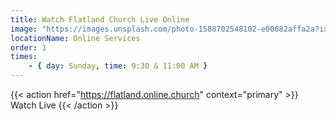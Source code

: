 ```yaml
---
title: Watch Flatland Church Live Online
image: "https://images.unsplash.com/photo-1588702548102-e00682affa2a?ixlib=rb-1.2.1&ixid=eyJhcHBfaWQiOjF9&auto=format&fit=crop&w=934&q=80"
locationName: Online Services
order: 1
times:
    - { day: Sunday, time: 9:30 & 11:00 AM }
---
```


{{< action href="https://flatland.online.church" context="primary" >}}
Watch Live
{{< /action >}}
